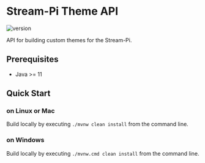 # Stream-Pi Theme API

![version](https://img.shields.io/badge/Version-1.0.0-green)

API for building custom themes for the Stream-Pi.

## Prerequisites

- Java >= 11

## Quick Start

### on Linux or Mac

Build locally by executing `./mvnw clean install` from the command line.

### on Windows

Build locally by executing `./mvnw.cmd clean install` from the command line.
